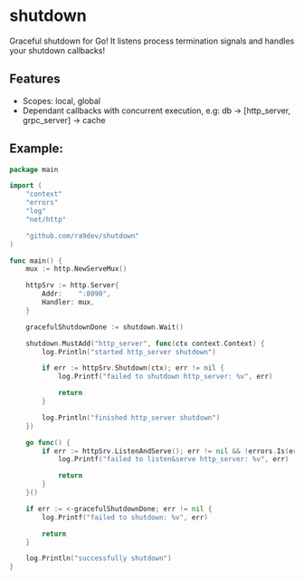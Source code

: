 # shutdown

Graceful shutdown for Go! It listens process termination signals and handles
your shutdown callbacks!

## Features

- Scopes: local, global
- Dependant callbacks with concurrent execution, e.g: db -> [http_server, grpc_server] -> cache

## Example:

```go
package main

import (
	"context"
	"errors"
	"log"
	"net/http"

	"github.com/ra9dev/shutdown"
)

func main() {
	mux := http.NewServeMux()

	httpSrv := http.Server{
		Addr:    ":8090",
		Handler: mux,
	}

	gracefulShutdownDone := shutdown.Wait()

	shutdown.MustAdd("http_server", func(ctx context.Context) {
		log.Println("started http_server shutdown")

		if err := httpSrv.Shutdown(ctx); err != nil {
			log.Printf("failed to shutdown http_server: %v", err)

			return
		}

		log.Println("finished http_server shutdown")
	})

	go func() {
		if err := httpSrv.ListenAndServe(); err != nil && !errors.Is(err, http.ErrServerClosed) {
			log.Printf("failed to listen&serve http_server: %v", err)

			return
		}
	}()

	if err := <-gracefulShutdownDone; err != nil {
		log.Printf("failed to shutdown: %v", err)

		return
	}

	log.Println("successfully shutdown")
}
```
